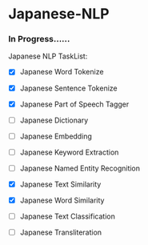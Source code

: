 # Japanese-NLP

### In Progress......

Japanese NLP TaskList:
- [x] Japanese Word Tokenize
- [x] Japanese Sentence Tokenize
- [x] Japanese Part of Speech Tagger
- [ ] Japanese Dictionary
- [ ] Japanese Embedding
- [ ] Japanese Keyword Extraction
- [ ] Japanese Named Entity Recognition
- [x] Japanese Text Similarity
- [x] Japanese Word Similarity
- [ ] Japanese Text Classification
- [ ] Japanese Transliteration











